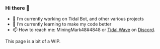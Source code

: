 ### Hi there 👋

<!--
**MiningMark48/MiningMark48** is a ✨ _special_ ✨ repository because its `README.md` (this file) appears on your GitHub profile.
-->

- 🔭 I’m currently working on Tidal Bot, and other various projects
- 🌱 I’m currently learning to make my code better
- 📫 How to reach me: MiningMark48#4848 or [Tidal Wave](https://discord.gg/SMCEXw5) on [Discord](https://discord.com).

This page is a bit of a WIP.
